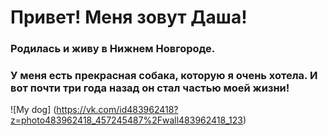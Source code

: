 # Привет! Меня зовут Даша!

### Родилась и живу в Нижнем Новгороде.
### У меня есть прекрасная собака, которую я очень хотела. И вот почти три года назад он стал частью моей жизни!

![My dog] (https://vk.com/id483962418?z=photo483962418_457245487%2Fwall483962418_123)
